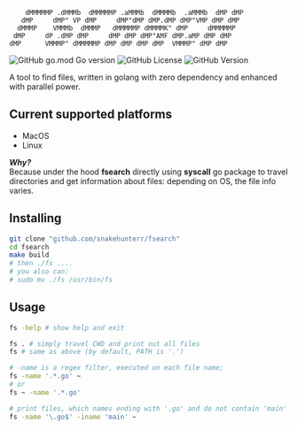```
    dMMMMMP .dMMMb  dMMMMMP .aMMMb  dMMMMb  .aMMMb  dMP dMP 
   dMP     dMP" VP dMP     dMP"dMP dMP.dMP dMP"VMP dMP dMP  
  dMMMP    VMMMb  dMMMP   dMMMMMP dMMMMK" dMP     dMMMMMP   
 dMP     dP .dMP dMP     dMP dMP dMP"AMF dMP.aMP dMP dMP    
dMP      VMMMP" dMMMMMP dMP dMP dMP dMP  VMMMP" dMP dMP
```
                                                            

![GitHub go.mod Go version](https://img.shields.io/github/go-mod/go-version/snakehunterr/fsearch)
![GitHub License](https://img.shields.io/github/license/snakehunterr/fsearch)
![GitHub Version](<https://img.shields.io/github/v/tag/snakehunterr/fsearch?include_prereleases&sort=date&label=version&color=hex(2343ca)>)

A tool to find files, written in golang with zero dependency and enhanced with parallel power.

## Current supported platforms

- MacOS
- Linux

**_Why?_**  
Because under the hood **fsearch** directly using **syscall** go package to travel directories and
get information about files: depending on OS, the file info varies.

## Installing

```sh
git clone "github.com/snakehunterr/fsearch"
cd fsearch
make build
# then ./fs ....
# you also can:
# sudo mv ./fs /usr/bin/fs
```

## Usage

```sh
fs -help # show help and exit

fs . # simply travel CWD and print out all files
fs # same as above (by default, PATH is '.')

# -name is a regex filter, executed on each file name;
fs -name '.*.go' ~
# or
fs ~ -name '.*.go'

# print files, which names ending with '.go' and do not contain 'main'
fs -name '\.go$' -iname 'main' ~
```
